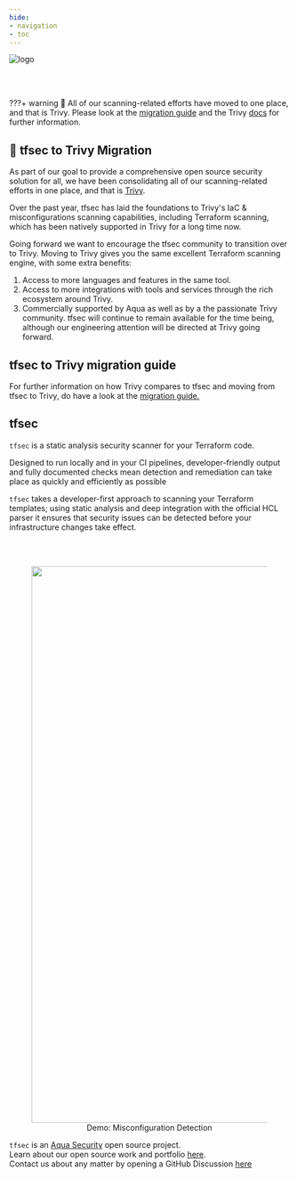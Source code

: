 ```yaml
---
hide:
- navigation
- toc
---
```


![logo](imgs/homelogo.png)

<br/>
<br/>

???+ warning
     📣 All of our scanning-related efforts have moved to one place, and that is Trivy. Please look at the [migration guide](https://aquasecurity.github.io/trivy/latest/tutorials/tfsec/migration/) and the Trivy [docs](https://aquasecurity.github.io/trivy/latest/) for further information.

## 📣 tfsec to Trivy Migration

As part of our goal to provide a comprehensive open source security solution for all, we have been consolidating all of our scanning-related efforts in one place, and that is [Trivy](https://github.com/aquasecurity/trivy). 

Over the past year, tfsec has laid the foundations to Trivy's IaC & misconfigurations scanning capabilities, including Terraform scanning, which has been natively supported in Trivy for a long time now.

Going forward we want to encourage the tfsec community to transition over to Trivy. Moving to Trivy gives you the same excellent Terraform scanning engine, with some extra benefits:

1. Access to more languages and features in the same tool.
2. Access to more integrations with tools and services through the rich ecosystem around Trivy.
3. Commercially supported by Aqua as well as by a the passionate Trivy community.
tfsec will continue to remain available for the time being, although our engineering attention will be directed at Trivy going forward.

## tfsec to Trivy migration guide

For further information on how Trivy compares to tfsec and moving from tfsec to Trivy, do have a look at the [migration guide.](../tfsec-to-trivy-migration-guide.md)

## tfsec

`tfsec` is a static analysis security scanner for your Terraform code.

Designed to run locally and in your CI pipelines, developer-friendly output and fully documented checks mean detection and remediation can take place as quickly and efficiently as possible

`tfsec` takes a developer-first approach to scanning your Terraform templates; using static analysis and deep integration with the official HCL parser it ensures that security issues can be detected before your infrastructure changes take effect.

<br/>
<br/>


<figure style="text-align: center">
  <img src="imgs/demo.gif" width="1000">
  <figcaption>Demo: Misconfiguration Detection</figcaption>
</figure>

`tfsec` is an [Aqua Security][aquasec] open source project.  
Learn about our open source work and portfolio [here][oss].  
Contact us about any matter by opening a GitHub Discussion [here][discussions]


[aquasec]: https://aquasec.com
[oss]: https://www.aquasec.com/products/open-source-projects/
[discussions]: https://github.com/aquasecurity/tfsec/discussions
